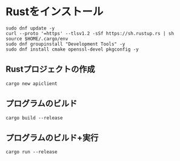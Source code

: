 # Rustをインストール
```
sudo dnf update -y
curl --proto '=https' --tlsv1.2 -sSf https://sh.rustup.rs | sh
source $HOME/.cargo/env
sudo dnf groupinstall "Development Tools" -y
sudo dnf install cmake openssl-devel pkgconfig -y
```
## Rustプロジェクトの作成
```
cargo new apiclient
```
## プログラムのビルド
```
cargo build --release
```
## プログラムのビルド+実行
```
cargo run --release
```

